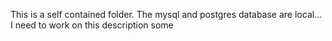 This is a self contained folder. The mysql and postgres database are local... I need to work on this description some